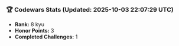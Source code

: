 ### 🏆 Codewars Stats (Updated: 2025-10-03 22:07:29 UTC)

- **Rank:** 8 kyu
- **Honor Points:** 3
- **Completed Challenges:** 1
